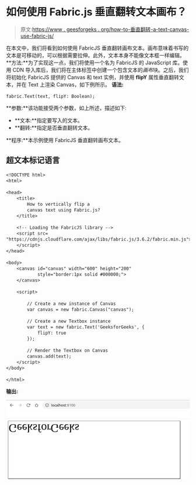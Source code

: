 # 如何使用 Fabric.js 垂直翻转文本画布？

> 原文:[https://www . geesforgeks . org/how-to-垂直翻转-a-text-canvas-use-fabric-js/](https://www.geeksforgeeks.org/how-to-vertically-flip-a-text-canvas-using-fabric-js/)

在本文中，我们将看到如何使用 FabricJS 垂直翻转画布文本。画布意味着书写的文本是可移动的，可以根据需要拉伸。此外，文本本身不能像文本框一样编辑。
**方法:**为了实现这一点，我们将使用一个名为 FabricJS 的 JavaScript 库。使用 CDN 导入库后，我们将在主体标签中创建一个包含文本的*画布*块。之后，我们将初始化 FabricJS 提供的 Canvas 和 text 实例，并使用 **flipY** 属性垂直翻转文本，并在 Text 上渲染 Canvas，如下例所示。
**语法:**

```
fabric.Text(text, flipY: Boolean); 
```

**参数:**该功能接受两个参数，如上所述，描述如下:

*   **文本:**指定要写入的文本。
*   **翻转:**指定是否垂直翻转文本。

**程序:**本示例使用 FabricJS 垂直翻转画布文本。

## 超文本标记语言

```
<!DOCTYPE html>
<html>

<head>
    <title>
        How to vertically flip a
        canvas text using Fabric.js?
    </title>

    <!-- Loading the FabricJS library -->
    <script src=
"https://cdnjs.cloudflare.com/ajax/libs/fabric.js/3.6.2/fabric.min.js">
    </script>
</head>

<body>
    <canvas id="canvas" width="600" height="200"
            style="border:1px solid #000000;">
    </canvas>

    <script>

        // Create a new instance of Canvas
        var canvas = new fabric.Canvas("canvas");

        // Create a new Textbox instance
        var text = new fabric.Text('GeeksforGeeks', {
            flipY: true
        });

        // Render the Textbox on Canvas
        canvas.add(text);
    </script>
</body>

</html>
```

**输出:**

![](img/a071a28288bcadbdc0dec1d7f6178220.png)